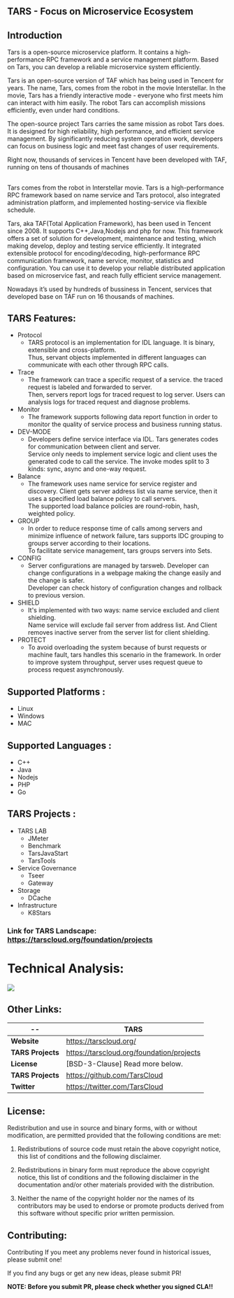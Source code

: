  ## TARS - Focus on Microservice Ecosystem

 ## Introduction
 Tars is a open-source microservice platform. It contains a high-performance RPC framework and a service management platform. Based on Tars, you can develop a reliable microservice system efficiently.

Tars is an open-source version of TAF which has being used in Tencent for years. The name, Tars, comes from the robot in the movie Interstellar. In the movie, Tars has a friendly interactive mode - everyone who first meets him can interact with him easily. The robot Tars can accomplish missions efficiently, even under hard conditions.

The open-source project Tars carries the same mission as robot Tars does. It is designed for high reliability, high performance, and efficient service management. By significantly reducing system operation work, developers can focus on business logic and meet fast changes of user requirements.

Right now, thousands of services in Tencent have been developed with TAF, running on tens of thousands of machines
 ##
 Tars comes from the robot in Interstellar movie. Tars is a high-performance RPC framework based on name service and Tars protocol, also integrated administration platform, and implemented hosting-service via flexible schedule.

Tars, aka TAF(Total Application Framework), has been used in Tencent since 2008. It supports C++,Java,Nodejs and php for now. This framework offers a set of solution for development, maintenance and testing, which making develop, deploy and testing service efficiently. It integrated extensible protocol for encoding/decoding, high-performance RPC communication framework, name service, monitor, statistics and configuration. You can use it to develop your reliable distributed application based on microservice fast, and reach fully efficient service management.

Nowadays it’s used by hundreds of bussiness in Tencent, services that developed base on TAF run on 16 thousands of machines.

## TARS Features:
- Protocol
	- TARS protocol is an implementation for IDL language. It is binary, extensible and cross-platform. <br>Thus, servant objects implemented in different languages can communicate with each other through RPC calls.
- Trace
	- The framework can trace a specific request of a service. the traced request is labeled and forwarded to server. <br>Then, servers report logs for traced request to log server. Users can analysis logs for traced request and diagnose problems.
- Monitor
	- The framework supports following data report function in order to monitor the quality of service process and business running status.
- DEV-MODE
	- Developers define service interface via IDL. Tars generates codes for communication between client and server. <br>Service only needs to implement service logic and client uses the generated code to call the service. The invoke modes split to 3 kinds: sync, async and one-way request.
- Balance
	- The framework uses name service for service register and discovery. Client gets server address list via name service, then it uses a specified load balance policy to call servers.<br>The supported load balance policies are round-robin, hash, weighted policy.
- GROUP
	- In order to reduce response time of calls among servers and minimize influence of network failure, tars supports IDC grouping to groups server according to their locations.<br> To facilitate service management, tars groups servers into Sets.
- CONFIG
	- Server configurations are managed by tarsweb. Developer can change configurations in a webpage making the change easily and the change is safer. <br> Developer can check history of configuration changes and rollback to previous version.
- SHIELD
	- It's implemented with two ways: name service excluded and client shielding. <br>Name service will exclude fail server from address list. And Client removes inactive server from the server list for client shielding.
- PROTECT
	- To avoid overloading the system because of burst requests or machine fault, tars handles this scenario in the framework. In order to improve system throughput, server uses request queue to process request asynchronously.

## Supported Platforms :
- Linux
- Windows
- MAC

## Supported Languages :
- C++
- Java
- Nodejs
- PHP
- Go

## TARS Projects :
- TARS LAB
	- JMeter
	- Benchmark
	- TarsJavaStart
	- TarsTools
- Service Governance
	- Tseer
	- Gateway
- Storage
	- DCache
- Infrastructure
	- K8Stars

### Link for TARS Landscape: https://tarscloud.org/foundation/projects

# Technical Analysis:
<img src="https://tarscloud.github.io/TarsDocs_en/assets/tars_top_en.png">

## Other Links:
| -- | TARS |
|--|--|
| **Website** | https://tarscloud.org/ |
| **TARS Projects** |  https://tarscloud.org/foundation/projects|
| **License** | [BSD-3-Clause] Read more below. |
| **TARS Projects** | https://github.com/TarsCloud |
| **Twitter** | https://twitter.com/TarsCloud |


## License:
Redistribution and use in source and binary forms, with or without
modification, are permitted provided that the following conditions are met:

1. Redistributions of source code must retain the above copyright notice, this
   list of conditions and the following disclaimer.

2. Redistributions in binary form must reproduce the above copyright notice,
   this list of conditions and the following disclaimer in the documentation
   and/or other materials provided with the distribution.

3. Neither the name of the copyright holder nor the names of its
   contributors may be used to endorse or promote products derived from
   this software without specific prior written permission.


## Contributing:
Contributing
If you meet any problems never found in historical issues, please submit one!

If you find any bugs or get any new ideas, please submit PR!

**NOTE: Before you submit PR, please check whether you signed CLA!!**